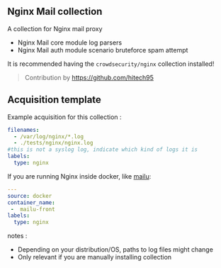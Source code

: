 ## Nginx Mail collection

A collection for Nginx mail proxy
 * Nginx Mail core module log parsers
 * Nginx Mail auth module scenario bruteforce spam attempt

It is recommended having the `crowdsecurity/nginx` collection installed!

> Contribution by https://github.com/hitech95

## Acquisition template

Example acquisition for this collection :

```yaml
filenames:
  - /var/log/nginx/*.log
  - ./tests/nginx/nginx.log
#this is not a syslog log, indicate which kind of logs it is
labels:
  type: nginx
```

If you are running Nginx inside docker, like [mailu](https://mailu.io/):

```yaml
---
source: docker
container_name: 
 -  mailu-front
labels:
  type: nginx
```

notes :
 -  Depending on your distribution/OS, paths to log files might change
 -  Only relevant if you are manually installing collection
